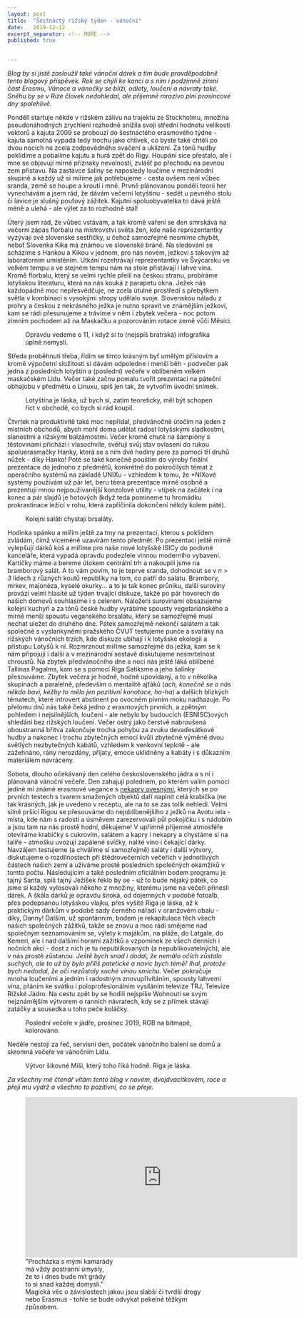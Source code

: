 ```yaml
---
layout: post
title:  "Šestnáctý rižský týden - vánoční"
date:   2019-12-12
excerpt_separator: <!-- MORE -->
published: true


---
```


<p class="intro"><i><span class="dropcap">B</span>log by si jistě zasloužil také vánoční dárek a tím bude pravděpodobně tento blogový příspěvek. Rok se chýlí ke konci a s ním i podzimně zimní část Erasmu, Vánoce a vánočky se blíží, odlety, loučení a návraty také. Sněhu by se v Rize človek nedohledal, ale příjemné mrazivo plní prosincové dny spolehlivě.</i></p>
<!-- MORE --> 

Pondělí startuje někde v rižském zálivu na trajektu ze Stockholmu, množina pseudonáhodných zrychlení rozhodně snížila svoji střední hodnotu velikostí vektorů a kajuta 2009 se probouzí do šestnáctého erasmového týdne - kajuta samotná vypadá tedy trochu jako chlívek, co byste také chtěli po dvou nocích ne zcela zodpovědného svačení a uklízení. Za tónů hudby poklidíme a pobalíme kajutu a hurá zpět do Rigy. Houpání sice přestalo, ale i mne se objevují mírné příznaky nevolnosti, zvlášť po přechodu na pevnou zem přístavu. Na zastávce šaliny se naposledy loučíme v mezinárodní skupině a každý už si míříme jak potřebujeme - cesta ovšem není vůbec sranda, země se houpe a kroutí i mně. Prvně plánovanou pondělí teorii her vynechávám a jsem rád, že dávám večerní lotyštinu - sedět u pevného stolu či lavice je slušný pouťový zážitek. Kajutní spoluobyvatelka to dává ještě méně a ulehá - ale výlet za to rozhodně stál!

Úterý jsem rád, že vůbec vstávám, a tak kromě vaření se den smrskává na večerní zápas florbalu na mistrovství světa žen, kde naše reprezentantky vyzývají své slovenské sestřičky, u čehož samozřejmě nesmíme chybět, neboť Slovenka Kika má známou ve slovenské bráně. Na sledování se scházíme s Hankou a Kikou v jednom, pro nás novém, ježkovi s takovým až laboratorním umístěním.  Utkání rozehrávají reprezentantky ve Švýcarsku ve velkém tempu a ve stejném tempu nám na stole přistávají i lahve vína. Kromě florbalu, který se velmi rychle přelil na českou stranu, probíráme lotyšskou literaturu, která na nás kouká z parapetu okna. Ježek nás každopádně moc nepřesvědčuje, ne zcela útulné prostředí s přebytkem světla v kombinaci s vysokými stropy udělalo svoje. Slovenskou náladu z prohry a českou z nekrásného ježka je nutno spravit ve známějším ježkovi, kam se rádi přesunujeme a trávíme v něm i zbytek večera - noc potom zimním pochodem až na Maskačku a pozorováním rotace země vůči Měsíci.

<figure>  
 <img src="{{ site.baseurl }}/assets/img/IMG_2687.JPG" alt="" class="img-center"> 
   <figcaption>Opravdu vedeme o 11, i když si to (nejspíš bratrská) infografika úplně nemyslí.</figcaption>
 </figure>

Středa proběhnutí třeba, řídím se tímto krásným byť umělým příslovím a kromě výpočetní složitosti si dávám odpoledne i menší běh - podvečer pak jedna z posledních lotyštin a (poslední) večeře v oblíbeném velkém maskačském Lidu. Večer také začnu pomalu tvořit prezentaci na páteční obhajobu v předmětu o Linuxu, spíš jen tak, že vytvořím úvodní snímek.

<figure>  
 <img src="{{ site.baseurl }}/assets/img/IMG_2711.JPG" alt="" class="img-center"> 
   <figcaption>Lotyština je láska, už bych si, zatím teoreticky, měl být schopen říct v obchodě, co bych si rád koupil.</figcaption>
 </figure>

Čtvrtek na produktivitě také moc nepřidal, předvánočně útočím na jeden z místních obchodů, abych mohl doma udělat radost lotyšskými sladkostmi, slanostmi a rižskými balzámostmi. Večer kromě chutě na šampióny s těstovinami přichází i vlasochvíle, svěřuji svůj stav ovlasení do rukou spoluerasmačky Hanky, která se s ním dvě hodiny pere za pomoci tří druhů nůžek - díky Hanko! Poté se také konečně pouštím do výroby finální prezentace do jednoho z předmětů, konkrétně do pokročilých témat z operačního systémů na základě UNIXu - vzhledem k tomu, že *NIXové systémy používám už pár let, beru téma prezentace mírně osobně a prezentuji mnou nejpoužívanější konzolové utility - vtípek na začátek i na konec a pár slajdů je hotových (když teda pomineme tu hromádku prokrastinace ležící v rohu, která zapříčinila dokončení někdy kolem páté).

<figure>  
 <img src="{{ site.baseurl }}/assets/img/IMG_2775.JPG" alt="" class="img-center"> 
   <figcaption>Kolejní saláti chystají brsaláty.</figcaption>
 </figure>

Hodinka spánku a mířím ještě za tmy na prezentaci, kterou s poklidem zvládám, čímž víceméně uzavírám tento předmět. Po prezentaci ještě mírně vylepšují dárků koš a míříme pro naše nové lotyšské ISICy do podivné kanceláře, která vypadá opravdu podezřele vinnou moderního vybavení. Kartičky máme a bereme útokem centrální trh a nakoupili jsme na bramborový salát. A to vám povím, to je teprve sranda, dohodnout se v _n > 3_ lidech z různých koutů republiky na tom, co patří do salátu. Brambory, mrkev, majonéza, kyselé okurky... a to je tak konec průniku, další suroviny provází velmi hlasité už týden trvající diskuze, takže po pár hovorech do našich domovů souhlasíme i s celerem. Naloženi surovinami obsazujeme kolejní kuchyň a za tónů české hudby vyrábíme spousty vegetariánského a mírně menší spoustu veganského brsalátu, který se samozřejmě musí nechat uležet do druhého dne. Pátek samozřejmě nekončí salátem a tak společně s vyslankyněmi pražského ČVUT testujeme punče a svařáky na rižských vánočních trzích, kde diskuze ubíhají i k lotyšské ekologii a přístupu Lotyšů k ní. Rozmrznout míříme samozřejmě do ježka, kam se k nám připojují i další a v mezinárodní sestavě diskutujeme nesmrtelnost chroustů. Na zbytek předvánočního dne a noci nás ještě láká oblíbené Tallinas Pagalms, kam se s pomocí Riga Satiksme a jeho šalinky přesouváme. Zbytek večera je hodně, hodně upovídaný, a to v několika skupinách a paralelně, především o mentalitě ajťáků (_ach, konečně se o nás někdo baví, kéžby to mělo jen pozitivní konotace, ha-ha_) a dalších blízkých tématech, které introvert abstinent po ovocném pivním moku nadhazuje. Po přelomu dnů nás také čeká jedno z erasmových prvních, a zpětným pohledem i nejsilnějších, loučení - ale nebylo by budoucích (ESNISC)ových shledání bez rižských loučení. Večer ostrý jako čerstvě nabroušená oboustranná břitva zakončuje trocha pohybu za zvuku devadesátkové hudby a nakonec i trochu zbytečných emocí kvůli zbytečné výměně dvou světlých nezbytečných kabátů, vzhledem k venkovní teplotě - ale zažehnáno, rány nerozdány, přijaty, emoce uklidněny a kabáty i s důkazním materiálem navráceny.

Sobota, dlouho očekávaný den celého československého jádra a s ní i plánovaná vánoční večeře. Den zahajuji polednem, po kterém valím pomoci jediné mi známé erasmové vegance s [nekapry ovesnými](https://vanocebeznasili.cz/recepty/nekapr-ovesny), kterých se po prvních testech s tvarem smažených objektů daří naplnit celá krabička (ne tak krásných, jak je uvedeno v receptu, ale na to se zas tolik nehledí. Velmi silně pršící Rigou se přesouváme do nejoblíbenějšího z ježků na Avotu iela - místa, kde nám s radostí a úsměvem zarezervovali půl pokojíčku i s nádobím a jsou tam na nás prostě hodní, děkujeme! V upřímně příjemné atmosféře otevíráme krabičky s cukrovím, salátem a kapry i nekapry a chystáme si na talíře - atmošku uvozují zapálené svíčky, nalité víno i čekající dárky. Navzájem testujeme (a chválíme si samozřejmě) saláty i další výtvory, diskutujeme o rozdílnostech při štědrovečerních večeřích v jednotlivých částech našich zemí a užíváme prostě posledních společných okamžiků v tomto počtu. Následujícím a také posledním oficiálním bodem programu je tajný Santa, spíš tajný Ježíšek řeklo by se - už to bude nějaký pátek, co jsme si každý vylosovali někoho z množiny, kterému jsme na večeři přinesli dárek. A škála dárků je opravdu široká, od dojemných v podobě fotoalb, přes podepsanou lotyšskou vlajku, přes vyšité Riga je láska, až k praktickým dárkům v podobě sady černého nářadí v oranžovém obalu - díky, Danny! Dalším, už spontánním, bodem je rekapitulace těch všech našich společných zážitků, takže se znovu a moc rádi smějeme nad společným seznamováním se, výlety k majákům, na pláže, do Latgale, do Ķemeri, ale i nad dalšími horami zážitků a vzpomínek ze všech denních i nočních akcí - dost z nich je tu nepublikovaných (a nepublikovatelných), ale v nás prostě zůstanou. _Ještě bych snad i dodal, že nemálo očích zůstalo suchých, ale to už by bylo příliš patetické a navíc bych téměř lhal, protože bych nedodal, že oči nezůstaly suché vinou smíchu._ Večer pokračuje mnoha loučeními a jedním i radostným znovupřivítáním, spousty lahvemi vína, přáním ke svátku i poloprofesionálním vysíláním televize TRJ, Televize Rižské Jádro. Na cestu zpět by se hodili nejspíše Wohnouti se svým nejznámějším výtvorem o ranních návratech, kdy se z přímek stávají zatáčky a sousedka u toho peče koláčky.

<figure>  
 <img src="{{ site.baseurl }}/assets/img/IMG_2800.JPG" alt="" class="img-center"> 
   <figcaption>Poslední večeře v jádře, prosinec 2019, RGB na bitmapě, kolorováno.</figcaption>
 </figure>

Neděle nestojí za řeč, servisní den, počátek vánočního balení se domů a skromná večeře ve vánočním Lidu. 

<figure>  
 <img src="{{ site.baseurl }}/assets/img/IMG_2796.JPG" alt="" class="img-center"> 
   <figcaption>Výtvor šikovné Míši, který toho říká hodně. Riga je láska.</figcaption>
 </figure>

_Za všechny mé čtenář vítám tento blog v novém, dvojdvacítkovém, roce a přeji mu výdrž a všechno to pozitivní, co se přeje._

<figure>
	<iframe width="610" height="360" class="img-center d-block"
	src="https://www.youtube.com/embed/ZVZ9qDVCwTo"
	frameborder="0"></iframe>
	<figcaption>
        "Procházka s mými kamarády <br>
		má vždy postranní úmysly, <br>
		že to i dnes bude mít grády <br>
		to si snad každej domyslí." <br>
        Magická věc o závislostech jakou jsou slabší či tvrdší drogy nebo Erasmus - tohle se bude odvykat pekelně těžkým způsobem. 
	</figcaption>
</figure>   

